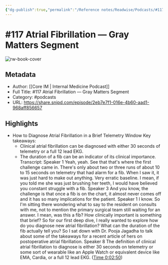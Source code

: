 ```yaml
---
{"dg-publish":true,"permalink":"/Reference notes/Readwise/Podcasts/#117 Atrial Fibrillation —  Gray Matters Segment/"}
---
```


# #117 Atrial Fibrillation —  Gray Matters Segment

![rw-book-cover](https://wsrv.nl/?url=https%3A%2F%2Fmedia.redcircle.com%2Fimages%2F2023%2F2%2F16%2F0%2F7ee6fcdc-ce25-48d2-986c-b209f60d7ebb_496745-915727.jpg&w=100&h=100)

## Metadata
- Author: [[Core IM \| Internal Medicine Podcast]]
- Full Title: #117 Atrial Fibrillation —  Gray Matters Segment
- Category: #podcasts
- URL: https://share.snipd.com/episode/2eb7e7f1-016e-4b60-aad1-968aff856657

## Highlights
- How to Diagnose Atrial Fibrillation in a Brief Telemetry Window
  Key takeaways:
  - Clinical atrial fibrillation can be diagnosed with either 30 seconds of telemetry or a full 12 lead EKG.
  - The duration of a fib can be an indicator of its clinical importance.
  Transcript:
  Speaker 1
  Yeah, yeah. See that that's where the first challenge came in. There's only about two or three runs of about 10 to 15 seconds on telemetry that had alarm for a fib. When I saw it, it was just hard to make out anything. Very erratic baseline. I mean, if you told me she was just brushing her teeth, I would have believed you constant struggle with a fib.
  Speaker 3
  And you know, the challenge is that once a fib is on the chart, it almost never comes off and it has so many implications for the patient.
  Speaker 1
  I know. So I'm sitting there wondering what to say to the resident on consults with me, not to mention the primary surgical team still waiting for an answer. I mean, was this a fib? How clinically important is something that brief? So for our first deep dive, I really wanted to explore how do you diagnose new atrial fibrillation? What can the duration of the fib actually tell you? So I sat down with Dr. Pooja Jagadha to talk about some of the takeaways for a recent article of hers on postoperative atrial fibrillation.
  Speaker 8
  The definition of clinical atrial fibrillation to diagnose is either 30 seconds on telemetry or some sort of wearable like an Apple Watch or equivalent device like EMA, Cardia, or a full 12 lead EKG. ([Time 0:02:50](https://share.snipd.com/snip/cecb9b0b-2cb8-4382-b8da-27c8bbf67a66))
